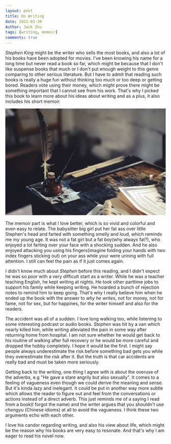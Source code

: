 ```yaml
---
layout: post
title: On Writing
date: 2021-03-30
Author: Jack Zhu
tags: [writing, memoir]
comments: true
---
```


*Stephen King* might be the writer who sells the most books, and also a lot of his books have been adopted for movies. I've been knowing his name for a long time but never read a book so far, which might be because that I don't like suspense books that much or I don't put enough weight to this genre comparing to other serious literature. But I have to admit that reading such books is really a huge fun without thinking too much or too deep or getting bored. Readers vote using their money, which might prove there might be something important that I cannot see from his work. That's why I picked this book to learn more about his ideas about writing and as a plus, it also includes his short memoir.

![writer](../images/writer.png)

The memoir part is what I love better, which is so vivid and colorful and even easy to relate. The babysitter big girl put her fat ass over little Stephen's head and farted with something smelly and loud, which reminds me my young age. It was not a fat girl but a fat boy(why always fat?), who enjoyed a lot farting over your face with a shocking sudden. And he also enjoyed attacking you using his fingers(imagine folding your hands with two index fingers sticking out) on your ass while your were urining with full attention. I still can feel the pain as if it just comes again.

I didn't know much about *Stephen* before this reading, and I didn't expect he was so poor with a very difficult start as a writer. While he was a teacher teaching English, he kept writing at nights. He took other parttime jobs to support his family while keeping writing. He hoarded a bunch of rejection notes to remind him to keep going. That's why I really believe him when he ended up the book with the answer to *why he writes*, not for money, not for fame, not for sex, but for happines, for the writer himself and also for the readers.

The accident was all of a sudden. I love long walking too, while listening to some interesting podcast or audio books. *Stephen* was hit by a van which nearly killed him, while writing alleviated the pain in some way after returning home from hospital. I am not sure whether he would get back to his routine of walking after full recovery or he would be more careful and dropped the hobby completely. I hope it would be the first. I might say people always underestimate the risk before something bad gets you while they overestimate the risk after it. But the truth is that car accidents are really bad and must be taken more seriously.

Getting back to the writing, one thing I agree with is about the overuse of the adverbs, e.g "He gave a stare angrily but also sexually". It comes to a feeling of vagueness even though we could derive the meaning and sense. But it's kinda lazy and inelegant. It could be put in another way more subtle which allows the reader to figure out and feel from the conversations or actions instead of a direct adverb. This just reminds me of a saying I read from a book(I forgot the name) and the writer argues that you shouldn't use *chengyu* (Chinese idioms) at all to avoid the vagueness. I think these two arguments echo with each other.

I love his candor regarding writing, and also his view about life, which might be the reason why his books are very easy to resonate. And that's why I am eager to read his novel now.